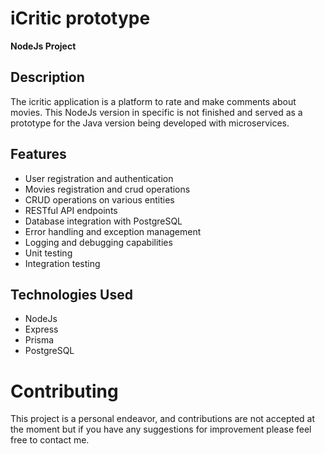 # iCritic prototype

**NodeJs Project**

## Description

The icritic application is a platform to rate and make comments about movies. This NodeJs version in specific is not finished and served as a prototype for the Java version being developed with microservices.

## Features

- User registration and authentication
- Movies registration and crud operations
- CRUD operations on various entities
- RESTful API endpoints
- Database integration with PostgreSQL
- Error handling and exception management
- Logging and debugging capabilities
- Unit testing
- Integration testing

## Technologies Used

- NodeJs
- Express
- Prisma
- PostgreSQL

# Contributing
This project is a personal endeavor, and contributions are not accepted at the moment but if you have any suggestions for improvement please feel free to contact me.